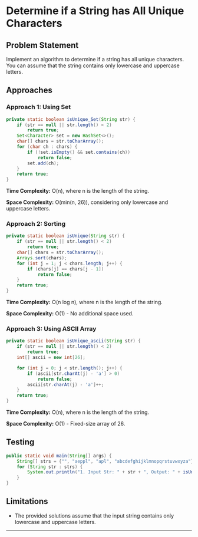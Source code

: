# Determine if a String has All Unique Characters

## Problem Statement

Implement an algorithm to determine if a string has all unique characters. You can assume that the string contains only lowercase and uppercase letters.

## Approaches

### Approach 1: Using Set

```java
private static boolean isUnique_Set(String str) {
    if (str == null || str.length() < 2)
        return true;
    Set<Character> set = new HashSet<>();
    char[] chars = str.toCharArray();
    for (char ch : chars) {
        if (!set.isEmpty() && set.contains(ch))
            return false;
        set.add(ch);
    }
    return true;
}
```

**Time Complexity:** O(n), where n is the length of the string.

**Space Complexity:** O(min(n, 26)), considering only lowercase and uppercase letters.

### Approach 2: Sorting

```java
private static boolean isUnique(String str) {
    if (str == null || str.length() < 2)
        return true;
    char[] chars = str.toCharArray();
    Arrays.sort(chars);
    for (int j = 1; j < chars.length; j++) {
        if (chars[j] == chars[j - 1])
            return false;
    }
    return true;
}
```

**Time Complexity:** O(n log n), where n is the length of the string.

**Space Complexity:** O(1) - No additional space used.

### Approach 3: Using ASCII Array

```java
private static boolean isUnique_ascii(String str) {
    if (str == null || str.length() < 2)
        return true;
    int[] ascii = new int[26];

    for (int j = 0; j < str.length(); j++) {
        if (ascii[str.charAt(j) - 'a'] > 0)
            return false;
        ascii[str.charAt(j) - 'a']++;
    }
    return true;
}
```

**Time Complexity:** O(n), where n is the length of the string.

**Space Complexity:** O(1) - Fixed-size array of 26.

## Testing

```java
public static void main(String[] args) {
    String[] strs = {"", "aeppl", "apl", "abcdefghijklmnopqrstuvwxyza"};
    for (String str : strs) {
        System.out.println("1. Input Str: " + str + ", Output: " + isUnique_Set(str) + ", " + isUnique(str) + ", " + isUnique_ascii(str));
    }
}
```

## Limitations

- The provided solutions assume that the input string contains only lowercase and uppercase letters.

---
